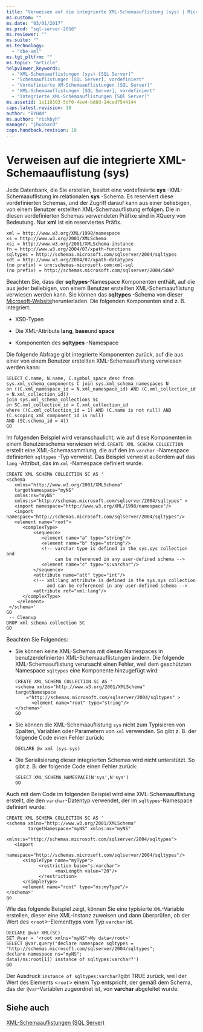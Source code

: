 ```yaml
---
title: "Verweisen auf die integrierte XML-Schemaauflistung (sys) | Microsoft Docs"
ms.custom: ""
ms.date: "03/01/2017"
ms.prod: "sql-server-2016"
ms.reviewer: ""
ms.suite: ""
ms.technology: 
  - "dbe-xml"
ms.tgt_pltfrm: ""
ms.topic: "article"
helpviewer_keywords: 
  - "XML-Schemaauflistungen (sys) [SQL Server]"
  - "Schemaauflistungen [SQL Server], vordefiniert"
  - "Vordefinierte XM-Schemaauflistungen [SQL Server]"
  - "XML-Schemaauflistungen [SQL Server], vordefiniert"
  - "Integrierte XML-Schemaauflistungen [SQl Server]"
ms.assetid: 1e118303-5df0-4ee4-bd8d-14ced7544144
caps.latest.revision: 18
author: "BYHAM"
ms.author: "rickbyh"
manager: "jhubbard"
caps.handback.revision: 18
---
```

# Verweisen auf die integrierte XML-Schemaauflistung (sys)
  Jede Datenbank, die Sie erstellen, besitzt eine vordefinierte **sys** -XML-Schemaauflistung im relationalen **sys** -Schema. Es reserviert diese vordefinierten Schemas, und der Zugriff darauf kann aus einer beliebigen, von einem Benutzer erstellten XML-Schemaauflistung erfolgen. Die in diesen vordefinierten Schemas verwendeten Präfixe sind in XQuery von Bedeutung. Nur **xml** ist ein reserviertes Präfix.  
  
```  
xml = http://www.w3.org/XML/1998/namespace  
xs = http://www.w3.org/2001/XMLSchema  
xsi = http://www.w3.org/2001/XMLSchema-instance  
fn = http://www.w3.org/2004/07/xpath-functions  
sqltypes = http://schemas.microsoft.com/sqlserver/2004/sqltypes  
xdt = http://www.w3.org/2004/07/xpath-datatypes  
(no prefix) = urn:schemas-microsoft-com:xml-sql  
(no prefix) = http://schemas.microsoft.com/sqlserver/2004/SOAP  
```  
  
 Beachten Sie, dass der **sqltypes**-Namespace Komponenten enthält, auf die aus jeder beliebigen, von einem Benutzer erstellten XML-Schemaauflistung verwiesen werden kann. Sie können das **sqltypes** -Schema von dieser [Microsoft-Website](http://go.microsoft.com/fwlink/?linkid=31850)herunterladen. Die folgenden Komponenten sind z. B. integriert:  
  
-   XSD-Typen  
  
-   Die XML-Attribute **lang**, **base**und **space**  
  
-   Komponenten des **sqltypes** -Namespace  
  
 Die folgende Abfrage gibt integrierte Komponenten zurück, auf die aus einer von einem Benutzer erstellten XML-Schemaauflistung verwiesen werden kann:  
  
```  
SELECT C.name, N.name, C.symbol_space_desc from sys.xml_schema_components C join sys.xml_schema_namespaces N  
on ((C.xml_namespace_id = N.xml_namespace_id) AND (C.xml_collection_id = N.xml_collection_id))  
join sys.xml_schema_collections SC  
on SC.xml_collection_id = C.xml_collection_id  
where ((C.xml_collection_id = 1) AND (C.name is not null) AND (C.scoping_xml_component_id is null)   
AND (SC.schema_id = 4))  
GO  
```  
  
 Im folgenden Beispiel wird veranschaulicht, wie auf diese Komponenten in einem Benutzerschema verwiesen wird. `CREATE XML SCHEMA COLLECTION` erstellt eine XML-Schemasammlung, die auf den im `varchar` -Namespace definierten `sqltypes` -Typ verweist. Das Beispiel verweist außerdem auf das `lang` -Attribut, das im `xml` -Namespace definiert wurde.  
  
```  
CREATE XML SCHEMA COLLECTION SC AS '  
<schema   
   xmlns="http://www.w3.org/2001/XMLSchema"   
   targetNamespace="myNS"  
   xmlns:ns="myNS"  
   xmlns:s="http://schemas.microsoft.com/sqlserver/2004/sqltypes" >   
   <import namespace="http://www.w3.org/XML/1998/namespace"/>  
   <import namespace="http://schemas.microsoft.com/sqlserver/2004/sqltypes"/>  
   <element name="root">  
      <complexType>  
          <sequence>  
             <element name="a" type="string"/>  
             <element name="b" type="string"/>  
             <!-- varchar type is defined in the sys.sys collection and   
                  can be referenced in any user-defined schema -->  
             <element name="c" type="s:varchar"/>  
          </sequence>  
          <attribute name="att" type="int"/>  
          <!-- xml:lang attribute is defined in the sys.sys collection   
               and can be referenced in any user-defined schema -->  
          <attribute ref="xml:lang"/>  
      </complexType>  
    </element>  
 </schema>'  
GO  
 -- Cleanup  
DROP xml schema collection SC   
GO  
```  
  
 Beachten Sie Folgendes:  
  
-   Sie können keine XML-Schemas mit diesen Namespaces in benutzerdefinierten XML-Schemaauflistungen ändern. Die folgende XML-Schemaauflistung verursacht einen Fehler, weil dem geschützten Namespace `sqltypes` eine Komponente hinzugefügt wird:  
  
    ```  
    CREATE XML SCHEMA COLLECTION SC AS '  
    <schema xmlns="http://www.w3.org/2001/XMLSchema"   
    targetNamespace    
        ="http://schemas.microsoft.com/sqlserver/2004/sqltypes" >   
          <element name="root" type="string"/>  
    </schema>'  
    GO  
    ```  
  
-   Sie können die XML-Schemaauflistung `sys` nicht zum Typisieren von Spalten, Variablen oder Parametern von `xml` verwenden. So gibt z. B. der folgende Code einen Fehler zurück:  
  
    ```  
    DECLARE @x xml (sys.sys)  
    ```  
  
-   Die Serialisierung dieser integrierten Schemas wird nicht unterstützt. So gibt z. B. der folgende Code einen Fehler zurück:  
  
    ```  
    SELECT XML_SCHEMA_NAMESPACE(N'sys',N'sys')  
    GO  
    ```  
  
 Auch mit dem Code im folgenden Beispiel wird eine XML-Schemaauflistung erstellt, die den `varchar`-Datentyp verwendet, der im `sqltypes`-Namespace definiert wurde:  
  
```  
CREATE XML SCHEMA COLLECTION SC AS '  
<schema xmlns="http://www.w3.org/2001/XMLSchema"   
        targetNamespace="myNS" xmlns:ns="myNS"  
        xmlns:s="http://schemas.microsoft.com/sqlserver/2004/sqltypes">  
   <import     
     namespace="http://schemas.microsoft.com/sqlserver/2004/sqltypes"/>  
      <simpleType name="myType">  
            <restriction base="s:varchar">  
                  <maxLength value="20"/>  
            </restriction>  
      </simpleType>  
      <element name="root" type="ns:myType"/>  
</schema>'  
go  
```  
  
 Wie das folgende Beispiel zeigt, können Sie eine typisierte `XML`-Variable erstellen, dieser eine XML-Instanz zuweisen und dann überprüfen, ob der Wert des <`root`>-Elementtyps vom Typ `varchar` ist.  
  
```  
DECLARE @var XML(SC)  
SET @var = '<root xmlns="myNS">My data</root>'  
SELECT @var.query('declare namespace sqltypes = "http://schemas.microsoft.com/sqlserver/2004/sqltypes";  
declare namespace ns="myNS";   
data(/ns:root[1]) instance of sqltypes:varchar?')  
GO  
```  
  
 Der Ausdruck `instance of sqltypes:varchar?`gibt TRUE zurück, weil der Wert des Elements <`root`> einem Typ entspricht, der gemäß dem Schema, das der `@var`-Variablen zugeordnet ist, von **varchar** abgeleitet wurde.  
  
## Siehe auch  
 [XML-Schemaauflistungen &#40;SQL Server&#41;](../../relational-databases/xml/xml-schema-collections-sql-server.md)  
  
  